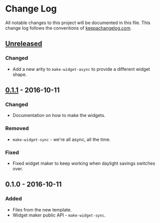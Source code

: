 # Change Log
All notable changes to this project will be documented in this file. This change log follows the conventions of [keepachangelog.com](http://keepachangelog.com/).

## [Unreleased]
### Changed
- Add a new arity to `make-widget-async` to provide a different widget shape.

## [0.1.1] - 2016-10-11
### Changed
- Documentation on how to make the widgets.

### Removed
- `make-widget-sync` - we're all async, all the time.

### Fixed
- Fixed widget maker to keep working when daylight savings switches over.

## 0.1.0 - 2016-10-11
### Added
- Files from the new template.
- Widget maker public API - `make-widget-sync`.

[Unreleased]: https://github.com/your-name/gorilla-demo/compare/0.1.1...HEAD
[0.1.1]: https://github.com/your-name/gorilla-demo/compare/0.1.0...0.1.1
